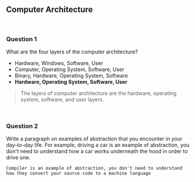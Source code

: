 ## Computer Architecture

<br>

### Question 1

What are the four layers of the computer architecture?

* Hardware, Windows, Software, User
* Computer, Operating System, Software, User
* Binary, Hardware, Operating System, Software
* **Hardware, Operating System, Software, User**

> The layers of computer architecture are the hardware, operating system, software, and user layers.

<br>

### Question 2

Write a paragraph on examples of abstraction that you encounter in your day-to-day life. For example, driving a car is an example of abstraction, you don't need to understand how a car works underneath the hood in order to drive one.

```
Compiler is an example of abstraction, you don't need to understand how they convert your source code to a machine language
```